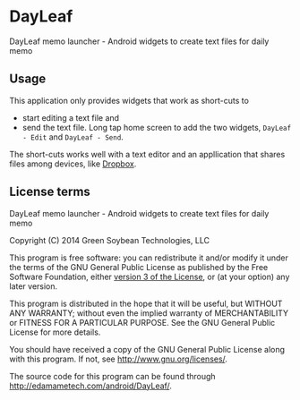 DayLeaf
=======

DayLeaf memo launcher - Android widgets to create text files for daily memo

Usage
-----
This application only provides widgets that work as short-cuts to
- start editing a text file and
- send the text file.
Long tap home screen to add the two widgets, `DayLeaf - Edit` and
`DayLeaf - Send`.

The short-cuts works well with a text editor and an appllication
that shares files among devices, like
[Dropbox](https://play.google.com/store/apps/details?id=com.dropbox.android).

License terms
-------------
DayLeaf memo launcher - Android widgets to create text files for
daily memo

Copyright (C) 2014 Green Soybean Technologies, LLC
<edamametech at gmail.com>

This program is free software: you can redistribute it and/or
modify it under the terms of the GNU General Public License as
published by the Free Software Foundation, either [version 3 of
the License](http://edamametech.com/gpl-3.0-standalone.html), or
(at your option) any later version.

This program is distributed in the hope that it will be useful,
but WITHOUT ANY WARRANTY; without even the implied warranty of
MERCHANTABILITY or FITNESS FOR A PARTICULAR PURPOSE. See the GNU
General Public License for more details.

You should have received a copy of the GNU General Public License
along with this program. If not, see
<http://www.gnu.org/licenses/>.

The source code for this program can be found through
<http://edamametech.com/android/DayLeaf/>.
